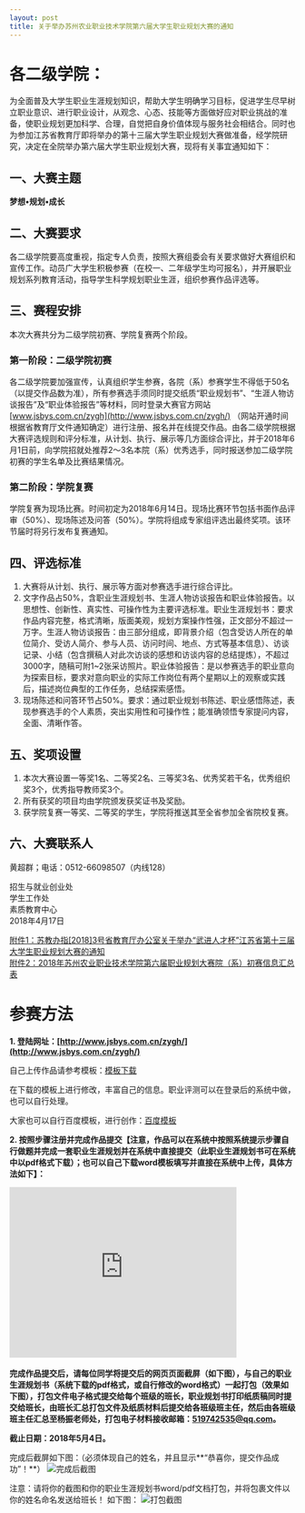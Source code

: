 ```yaml
---
layout: post
title: 关于举办苏州农业职业技术学院第六届大学生职业规划大赛的通知
---
```


# 各二级学院：

为全面普及大学生职业生涯规划知识，帮助大学生明确学习目标，促进学生尽早树立职业意识、进行职业设计，从观念、心态、技能等方面做好应对职业挑战的准备，使职业规划更加科学、合理，自觉把自身价值体现与服务社会相结合。同时也为参加江苏省教育厅即将举办的第十三届大学生职业规划大赛做准备，经学院研究，决定在全院举办第六届大学生职业规划大赛，现将有关事宜通知如下：　

<!--more-->

## 一、大赛主题

**梦想•规划•成长**

## 二、大赛要求

各二级学院要高度重视，指定专人负责，按照大赛组委会有关要求做好大赛组织和宣传工作。动员广大学生积极参赛（在校一、二年级学生均可报名），并开展职业规划系列教育活动，指导学生科学规划职业生涯，组织参赛作品评选等。　　

## 三、赛程安排

本次大赛共分为二级学院初赛、学院复赛两个阶段。

### 第一阶段：二级学院初赛

各二级学院要加强宣传，认真组织学生参赛，各院（系）参赛学生不得低于50名（以提交作品数为准），所有参赛选手须同时提交纸质“职业规划书”、“生涯人物访谈报告”及“职业体验报告”等材料，同时登录大赛官方网站 [www.jsbys.com.cn/zygh](http://www.jsbys.com.cn/zygh/) （网站开通时间根据省教育厅文件通知确定）进行注册、报名并在线提交作品。由各二级学院根据大赛评选规则和评分标准，从计划、执行、展示等几方面综合评比，并于2018年6月1日前，向学院招就处推荐2～3名本院（系）优秀选手，同时报送参加二级学院初赛的学生名单及比赛结果情况。

### 第二阶段：学院复赛

学院复赛为现场比赛。时间初定为2018年6月14日。现场比赛环节包括书面作品评审（50%）、现场陈述及问答（50%）。学院将组成专家组评选出最终奖项。该环节届时将另行发布复赛通知。　　

## 四、评选标准

1. 大赛将从计划、执行、展示等方面对参赛选手进行综合评比。    
2. 文字作品占50%，含职业生涯规划书、生涯人物访谈报告和职业体验报告。以思想性、创新性、真实性、可操作性为主要评选标准。职业生涯规划书：要求作品内容完整，格式清晰，版面美观，规划方案操作性强，正文部分不超过一万字。生涯人物访谈报告：由三部分组成，即背景介绍（包含受访人所在的单位简介、受访人简介、参与人员、访问时间、地点、方式等基本信息）、访谈记录、小结（包含撰稿人对此次访谈的感想和访谈内容的总结提炼），不超过3000字，随稿可附1~2张采访照片。职业体验报告：是以参赛选手的职业意向为探索目标，要求对意向职业的实际工作岗位有两个星期以上的观察或实践后，描述岗位典型的工作任务，总结探索感悟。    
3. 现场陈述和问答环节占50%。要求：通过职业规划书陈述、职业感悟陈述，表现参赛选手的个人素质，突出实用性和可操作性；能准确领悟专家提问内容，全面、清晰作答。　

## 五、奖项设置　

1. 本次大赛设置一等奖1名、二等奖2名、三等奖3名、优秀奖若干名，优秀组织奖3个，优秀指导教师奖3个。    
2. 所有获奖的项目均由学院颁发获奖证书及奖励。    
3. 获学院复赛一等奖、二等奖的学生，学院将推送其至全省参加全省院校复赛。 

## 六、大赛联系人

黄超群；电话：0512-66098507（内线128）

 

招生与就业创业处    
学生工作处    
素质教育中心     
2018年4月17日    

[附件1：苏教办指[2018]3号省教育厅办公室关于举办“武进人才杯”江苏省第十三届大学生职业规划大赛的通知](http://7xqrll.com1.z0.glb.clouddn.com/20180417-%E9%99%84%E4%BB%B61%EF%BC%9A%E8%8B%8F%E6%95%99%E5%8A%9E%E6%8C%87%5B2018%5D3%E5%8F%B7%E7%9C%81%E6%95%99%E8%82%B2%E5%8E%85%E5%8A%9E%E5%85%AC%E5%AE%A4%E5%85%B3%E4%BA%8E%E4%B8%BE%E5%8A%9E%E2%80%9C%E6%AD%A6%E8%BF%9B%E4%BA%BA%E6%89%8D%E6%9D%AF%E2%80%9D%E6%B1%9F%E8%8B%8F%E7%9C%81%E7%AC%AC%E5%8D%81%E4%B8%89%E5%B1%8A%E5%A4%A7%E5%AD%A6%E7%94%9F%E8%81%8C%E4%B8%9A%E8%A7%84%E5%88%92%E5%A4%A7%E8%B5%9B%E7%9A%84%E9%80%9A%E7%9F%A5.pdf)    
[附件2：2018年苏州农业职业技术学院第六届职业规划大赛院（系）初赛信息汇总表](http://7xqrll.com1.z0.glb.clouddn.com/20180417-%E9%99%84%E4%BB%B62%EF%BC%9A2018%E5%B9%B4%E8%8B%8F%E5%B7%9E%E5%86%9C%E4%B8%9A%E8%81%8C%E4%B8%9A%E6%8A%80%E6%9C%AF%E5%AD%A6%E9%99%A2%E7%AC%AC%E5%85%AD%E5%B1%8A%E8%81%8C%E4%B8%9A%E8%A7%84%E5%88%92%E5%A4%A7%E8%B5%9B%E9%99%A2%EF%BC%88%E7%B3%BB%EF%BC%89%E5%88%9D%E8%B5%9B%E4%BF%A1%E6%81%AF%E6%B1%87%E6%80%BB%E8%A1%A8.xls)    
 


# 参赛方法

**1. 登陆网址：[http://www.jsbys.com.cn/zygh/](http://www.jsbys.com.cn/zygh/)**    

自己上传作品请参考模板：[模板下载](http://7xqrll.com1.z0.glb.clouddn.com/20170518-%E8%81%8C%E4%B8%9A%E7%94%9F%E6%B6%AF%E8%A7%84%E5%88%92%E4%B9%A6-%E6%A8%A1%E6%9D%BF.docx)

在下载的模板上进行修改，丰富自己的信息。职业评测可以在登录后的系统中做，也可以自行处理。

大家也可以自行百度模板，进行创作：[百度模板](https://www.baidu.com/s?ie=UTF-8&wd=%E8%81%8C%E4%B8%9A%E7%94%9F%E6%B6%AF%E8%A7%84%E5%88%92%E4%B9%A6%E6%A8%A1%E6%9D%BF)

**2. 按照步骤注册并完成作品提交【注意，作品可以在系统中按照系统提示步骤自行做题并完成一套职业生涯规划并在系统中直接提交（此职业生涯规划书可在系统中以pdf格式下载）；也可以自己下载word模板填写并直接在系统中上传，具体方法如下】：**    

<iframe width="400" height="300" src="http://player.youku.com/embed/XMjc3MDIyNjE2MA==" frameborder="0" allowfullscreen></iframe>    

**完成作品提交后，请每位同学将提交后的网页页面截屏（如下图），与自己的职业生涯规划书（系统下载的pdf格式，或自行修改的word格式）一起打包（效果如下图），打包文件电子格式提交给每个班级的班长，职业规划书打印纸质稿同时提交给班长，由班长汇总打包文件及纸质材料后提交给各班级班主任，然后由各班级班主任汇总至杨振老师处，打包电子材料接收邮箱：519742535@qq.com。**    

**截止日期：2018年5月4日。**    

完成后截屏如下图：（必须体现自己的姓名，并且显示**“恭喜你，提交作品成功”！**）
![完成后截图](http://7xqrll.com1.z0.glb.clouddn.com/2017-05-17%2021%2030%2027-%E4%BD%9C%E5%93%81%E6%8F%90%E4%BA%A4%E6%88%90%E5%8A%9F.png)

注意：请将你的截图和你的职业生涯规划书word/pdf文档打包，并将包裹文件以你的姓名命名发送给班长！
如下图：
![打包截图](http://7xqrll.com1.z0.glb.clouddn.com/2017-05-18%2009%2058%2043-%E6%89%93%E5%8C%85%E6%88%AA%E5%9B%BE.png)


